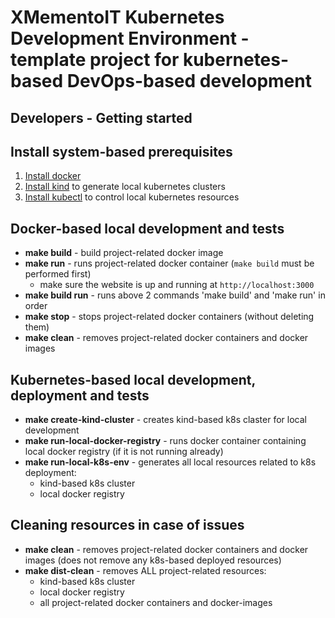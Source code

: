 XMementoIT Kubernetes Development Environment - template project for kubernetes-based DevOps-based development 
==============

Developers - Getting started
------

## Install system-based prerequisites
1. [Install docker](https://docs.docker.com/engine/install/)
2. [Install kind](https://kind.sigs.k8s.io/) to generate local kubernetes clusters
3. [Install kubectl](https://kubernetes.io/docs/tasks/tools/) to control local kubernetes resources

Docker-based local development and tests
------

* **make build** - build project-related docker image
* **make run** - runs project-related docker container (`make build` must be performed first)
  * make sure the website is up and running at `http://localhost:3000`
* **make build run** - runs above 2 commands 'make build' and 'make run' in order
* **make stop** - stops project-related docker containers (without deleting them)
* **make clean** -  removes project-related docker containers and docker images

Kubernetes-based local development, deployment and tests
------

* **make create-kind-cluster** - creates kind-based k8s claster for local development
* **make run-local-docker-registry** - runs docker container containing local docker registry (if it is not running already)
* **make run-local-k8s-env** - generates all local resources related to k8s deployment:
  * kind-based k8s cluster
  * local docker registry


Cleaning resources in case of issues
------
* **make clean** - removes project-related docker containers and docker images (does not remove any k8s-based deployed resources)
* **make dist-clean** - removes ALL project-related resources:
  * kind-based k8s cluster
  * local docker registry
  * all project-related docker containers and docker-images
